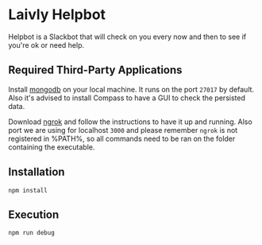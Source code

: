 # Laivly Helpbot

Helpbot is a Slackbot that will check on you every now and then to see if you're ok or need help.

## Required Third-Party Applications

Install [mongodb](https://docs.mongodb.com/manual/tutorial/install-mongodb-on-windows/) on your local machine. It runs on the port `27017` by default. Also it's advised to install Compass to have a GUI to check the persisted data.

Download [ngrok](https://dashboard.ngrok.com/get-started) and follow the instructions to have it up and running. Also port we are using for localhost `3000` and please remember `ngrok` is not registered in %PATH%, so all commands need to be ran on the folder containing the executable.

## Installation

```node
npm install
```

## Execution

```node
npm run debug